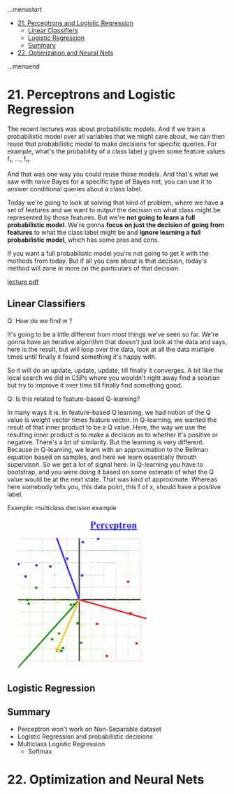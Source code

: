 ...menustart

- [21. Perceptrons and Logistic Regression](#277ba134a739723dd3ce2fadba0049b6)
    - [Linear Classifiers](#4727939f11f24b71ad69e2a47a4fe29a)
    - [Logistic Regression](#3261e6107adbefc58955de2aa613847a)
    - [Summary](#290612199861c31d1036b185b4e69b75)
- [22. Optimization and Neural Nets](#4326581683ec73f1aae5aa12f468a692)

...menuend


<h2 id="277ba134a739723dd3ce2fadba0049b6"></h2>


# 21. Perceptrons and Logistic Regression

The recent lectures was about probabilistic models. And if we train a probabilistic model over all variables that we might care about, we can then reuse that probabilistic model to make decisions for specific queries. For example, what's the probability of a class label y given some feature values f₁, ..., f<sub>n</sub>.

And that was one way you could reuse those models. And that's what we saw with naive Bayes for a specific type of Bayes net, you can use it to answer conditional queries about a class label.

Today we're going to look at solving that kind of problem, where we have a set of features and we want to output the decision on what class might be represented by those features. But we're **not going to learn a full probabilistic model**. We're gonna **focus on just the decision of going from features** to what the class label might be and **ignore learning a full probabilistic model**, which has some pros and cons. 

If you want a full probabilistic model you're not going to get it with the mothods from today. But if all you care about is that decision, today's method will zone in more on the particulars of that decision.


[lecture pdf](https://github.com/mebusy/cs188_fa18/blob/master/fa18_cs188_lectures_pdf/FA18_cs188_lecture21_perceptron_and_logistic_regression_1pp.pdf)

<h2 id="4727939f11f24b71ad69e2a47a4fe29a"></h2>


## Linear Classifiers


Q: How do we find w ?

It's going to be a little different from most things we've seen so far. We're gonna have an iterative algorithm that doesn't just look at the data and says, here is the result, but will loop over the data, look at all the data multiple times until finally it found something it's happy with.

So it will do an update, update, update, till finally it converges. A bit like the local search we did in CSPs where you wouldn't right away find a solution but try to improve it over time till finally find something good.

Q: Is this related to feature-based Q-learning?

In many ways it is. In feature-based Q learning, we had notion of the Q value is weight vector times feature vector. In Q-learning, we wanted the result of that inner product to be a Q value. Here, the way we use the resulting inner product is to make a decision as to whether it's positive or negative.  There's a lot of similarity. But the learning is very different. Because in Q-learning, we learn with an approximation to the Bellman equation based on samples, and here we learn essentially throuth supervison. So we get a lot of signal here. In Q-learning you have to bootstrap, and you were doing it based on some estimate of what the Q value would be at the next state. That was kind of approximate. Whereas here somebody tells you, this data point, this f of x, should have a positive label.

Example: multiclass decision example 

![](../imgs/cs188_perceptron_learn_weight_ex.png)


<h2 id="3261e6107adbefc58955de2aa613847a"></h2>


## Logistic Regression


<h2 id="290612199861c31d1036b185b4e69b75"></h2>


## Summary

- Perceptron won't work on Non-Separable dataset
- Logistic Regression and probabilistic decisions
- Multiclass Logistic Regression 
    - Softmax


<h2 id="4326581683ec73f1aae5aa12f468a692"></h2>


# 22. Optimization and Neural Nets




